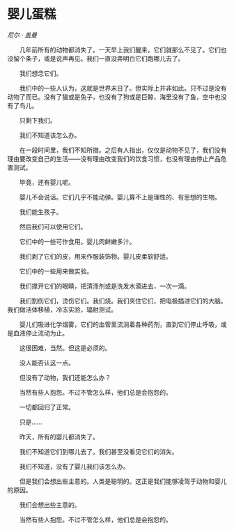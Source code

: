 # 婴儿蛋糕

*尼尔 · 盖曼*

　　几年前所有的动物都消失了。一天早上我们醒来，它们就那么不见了。它们也没留个条子，或是说声再见。我们一直没弄明白它们跑哪儿去了。

　　我们想念它们。

　　我们中的一些人认为，这就是世界末日了。但实际上并非如此。只不过是没有动物了而已。没有了猫或是兔子，也没有了狗或是巨鲸，海里没有了鱼，空中也没有了鸟儿。

　　只剩下我们。

　　我们不知道该怎么办。

　　在一段时间里，我们不知所措。之后有人指出，仅仅是动物不见了，我们没有理由要改变自己的生活——没有理由改变我们的饮食习惯，也没有理由停止产品危害测试。

　　毕竟，还有婴儿呢。

　　婴儿不会说话。它们几乎不能动弹。婴儿算不上是理性的、有思想的生物。

　　我们能生孩子。

　　然后我们可以使用它们。

　　它们中的一些可作食用。婴儿肉鲜嫩多汁。

　　我们剥了它们的皮，用来作服装饰物。婴儿皮柔软舒适。

　　它们中的一些用来做实验。

　　我们撑开它们的眼睛，把清涤剂或是洗发水滴进去，一次一滴。

　　我们割伤它们，烫伤它们。我们烧。我们夹住它们，把电极插进它们的大脑。我们做活体移植，冷冻实验，辐射测试。

　　婴儿们吸进化学烟雾，它们的血管里流淌着各种药剂，直到它们停止呼吸，或是血液停止流动为止。

　　这很困难，当然。但这是必须的。

　　没人能否认这一点。

　　但没有了动物，我们还能怎么办？

　　当然有些人抱怨。不过不管怎么样，他们总是会抱怨的。

　　一切都回归了正常。

　　只是……

　　昨天，所有的婴儿都消失了。

　　我们不知道它们到哪儿去了。我们甚至没看见它们的消失。

　　我们不知道，没有了婴儿我们该怎么办。

　　但是我们会想出些主意的。人类是聪明的。这正是我们能够凌驾于动物和婴儿的原因。

　　我们会想出些主意的。

　　当然有些人抱怨。不过不管怎么样，他们总是会抱怨的。